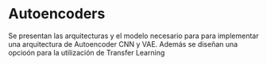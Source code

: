 # Autoencoders
Se presentan las arquitecturas y el modelo necesario para para implementar una arquitectura de Autoencoder CNN y VAE. Además se diseñan una opcioón para la utilización de Transfer Learning
